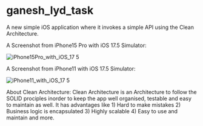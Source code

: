 # ganesh_lyd_task
A new simple iOS application where it invokes a simple API using the Clean Architecture. 

A Screenshot from iPhone15 Pro with iOS 17.5 Simulator:

![iPhone15Pro_with_iOS_17 5](https://github.com/user-attachments/assets/a114b1b1-3b65-45ae-837a-cc9bf215f952)

A Screenshot from iPhone11 with iOS 17.5 Simulator:

![iPhone11_with_iOS_17 5](https://github.com/user-attachments/assets/17083a6b-ded5-4e6f-a170-e82ff0079519)


About Clean Architecture:
  Clean Architecture is an Architecture to follow the SOLID prociples inorder to keep the app well organised, testable and easy to maintain as well. It has advantages like 1) Hard to make mistakes 2) Business logic is encapsulated 3) Highly scalable 4) Easy to use and maintain and more.
